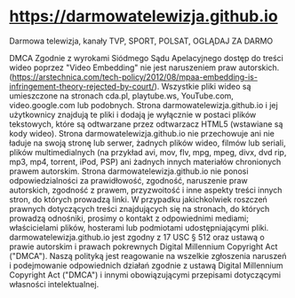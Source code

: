 # https://darmowatelewizja.github.io
Darmowa telewizja, kanały TVP, SPORT, POLSAT, OGLĄDAJ ZA DARMO


DMCA
Zgodnie z wyrokami Siódmego Sądu Apelacyjnego dostęp do treści wideo poprzez
"Video Embedding" nie jest naruszeniem praw autorskich.
(https://arstechnica.com/tech-policy/2012/08/mpaa-embedding-is-infringement-theory-rejected-by-court/).
Wszystkie pliki wideo są umieszczone na stronach cda.pl, playtube.ws,
YouTube.com, video.google.com lub podobnych.
Strona darmowatelewizja.github.io i jej użytkownicy znajdują te pliki i dodają je wyłącznie w
postaci plików tekstowych, które są odtwarzane przez odtwarzacz HTML5
(wstawiane są kody wideo).
Strona darmowatelewizja.github.io nie przechowuje ani nie ładuje na swoją stronę lub serwer,
żadnych plików wideo, filmów lub seriali, plików multimedialnych (na przykład avi,
mov, flv, mpg, mpeg, divx, dvd rip, mp3, mp4, torrent, iPod, PSP) ani żadnych innych
materiałów chronionych prawem autorskim.
Strona darmowatelewizja.github.io nie ponosi odpowiedzialności za prawidłowość, zgodność,
naruszenie praw autorskich, zgodność z prawem, przyzwoitość i inne aspekty treści
innych stron, do których prowadzą linki.
W przypadku jakichkolwiek roszczeń prawnych dotyczących treści znajdujących się
na stronach, do których prowadzą odnośniki, prosimy o kontakt z odpowiednimi
mediami; właścicielami plików, hosterami lub podmiotami udostępniającymi pliki.
darmowatelewizja.github.io jest zgodny z 17 USC § 512 oraz ustawą o prawie autorskim i
prawach pokrewnych Digital Millennium Copyright Act ("DMCA"). Naszą polityką jest
reagowanie na wszelkie zgłoszenia naruszeń i podejmowanie odpowiednich działań
zgodnie z ustawą Digital Millennium Copyright Act ("DMCA") i innymi obowiązującymi
przepisami dotyczącymi własności intelektualnej.
